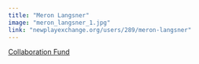 ```yaml
---
title: "Meron Langsner"
image: "meron_langsner_1.jpg"
link: "newplayexchange.org/users/289/meron-langsner"
---
```


[Collaboration Fund](/programs/collaboration-fund)